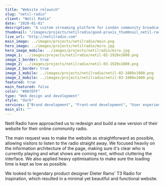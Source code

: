 ```yaml
---
title: "Website relaunch"
slug: "netil-radio"
client: "Netil Radio"
date: "2020-01-01"
description: "A custom streaming platform for London community broadcasters Netil Radio."
thumbnail: "/images/projects/netilradio/good-praxis_thumbnail_netil-radio.svg"
live_url: "http://netilradio.com"
main_image: ../images/projects/netilradio/main.png
hero_image: ../images/projects/netilradio/miro.jpg
hero_image_mobile: ../images/projects/netilradio/miro.jpg
image_1: ../images/projects/netilradio/netil-02-1920x1080.png
image_1_border: true
image_2: ../images/projects/netilradio/netil-03-1920x1080.png
image_2_border: true
image_1_mobile: ../images/projects/netilradio/netil-02-1080x1080.png
image_2_mobile: ../images/projects/netilradio/netil-03-1080x1080.png
featured: true
main_featured: false
color: "#007EFF"
type: "Web design and development"
style: "dark"
services: ["Brand development", "Front-end development", "User experience design", "User interface design"]
main_alt: ""
---
```

Netil Radio have approached us to redesign and build a new version of their
website for their online community radio.

The main request was to make the website as straightforward as possible,
allowing visitors to listen to the radio straight away. We focused heavily on
the information architecture of the page, making sure it's clear who is currently
playing and what shows are coming next, without cluttering the interface. We also
applied heavy optimisations to make sure the loading time is kept as low as possible.

We looked to legendary product designer Dieter Rams' T3 Radio for inspiration,
which resulted in a minimal yet beautiful and functional website.
